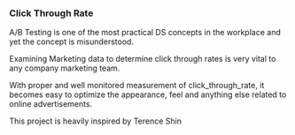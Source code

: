 ### Click Through Rate 

A/B Testing is one of the most practical DS concepts in the workplace and yet the concept is misunderstood.

Examining Marketing data to determine click through rates is very vital to any company marketing team. 

With proper and well monitored measurement of click_through_rate, it becomes easy to optimize the appearance, feel and anything else
related to online advertisements.

This project is heavily inspired by Terence Shin